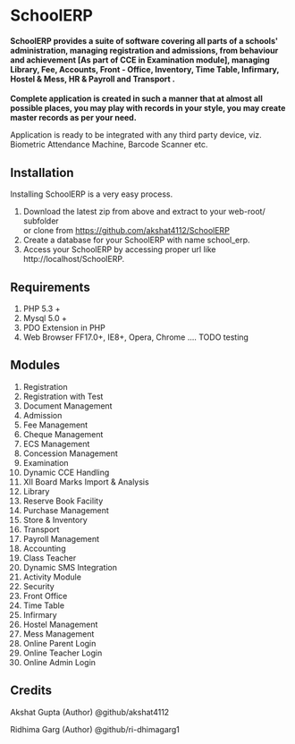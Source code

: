 # SchoolERP

#### SchoolERP provides a suite of software covering all parts of a schools' administration, managing registration and admissions, from behaviour and achievement [As part of CCE in Examination module], managing Library, Fee, Accounts, Front - Office, Inventory, Time Table, Infirmary, Hostel & Mess, HR & Payroll and Transport .

**Complete application is created in such a manner that at almost all possible places, you may play with records in your style, you may create master records as per your need.**

Application is ready to be integrated with any third party device, viz. Biometric Attendance Machine, Barcode Scanner etc.


## Installation 
Installing SchoolERP is a very easy process.
1. Download the latest zip from above and extract to your web-root/ subfolder   
or clone from https://github.com/akshat4112/SchoolERP 
2. Create a database for your SchoolERP with name school_erp.
3. Access your SchoolERP by accessing proper url like http://localhost/SchoolERP.

## Requirements
1. PHP 5.3 +
2. Mysql 5.0 +
3. PDO Extension in PHP
4. Web Browser FF17.0+, IE8+, Opera, Chrome .... TODO testing

## Modules

1. Registration
2. Registration with Test
3. Document Management
4. Admission
5. Fee Management
6. Cheque Management
7. ECS Management
8. Concession Management
9. Examination
10. Dynamic CCE Handling
11. XII Board Marks Import & Analysis
12. Library
13. Reserve Book Facility
14. Purchase Management
15. Store & Inventory
16. Transport
17. Payroll Management
18. Accounting
19. Class Teacher
20. Dynamic SMS Integration
21. Activity Module
22. Security
23. Front Office
24. Time Table
25. Infirmary
26. Hostel Management
27. Mess Management
28. Online Parent Login
29. Online Teacher Login
30. Online Admin Login

## Credits 
Akshat Gupta (Author) @github/akshat4112

Ridhima Garg (Author) @github/ri-dhimagarg1
